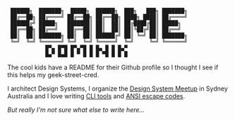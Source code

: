 ```
 ██████╗  ███████╗  █████╗  ██████╗  ███╗   ███╗ ███████╗
 ██╔══██╗ ██╔════╝ ██╔══██╗ ██╔══██╗ ████╗ ████║ ██╔════╝
 ██████╔╝ █████╗   ███████║ ██║  ██║ ██╔████╔██║ █████╗
 ██╔══██╗ ██╔══╝   ██╔══██║ ██║  ██║ ██║╚██╔╝██║ ██╔══╝
 ██║  ██║ ███████╗ ██║  ██║ ██████╔╝ ██║ ╚═╝ ██║ ███████╗
 ╚═╝  ╚═╝ ╚══════╝ ╚═╝  ╚═╝ ╚═════╝  ╚═╝     ╚═╝ ╚══════╝
            █▀▄ █▀█ █▀▄▀█ █ █▄ █ █ █▄▀
            █▄▀ █▄█ █ ▀ █ █ █ ▀█ █ █ █
```

The cool kids have a README for their Github profile so I thought I see if this helps my geek-street-cred.

I architect Design Systems,
I organize the [Design System Meetup](https://designsystemmeetup.com/) in Sydney Australia
and I love writing [CLI tools](https://github.com/dominikwilkowski/cfonts) and [ANSI escape codes](https://gist.github.com/dominikwilkowski/60eed2ea722183769d586c76f22098dd).

_But really I'm not sure what else to write here..._